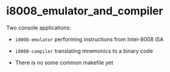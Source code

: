 # i8008_emulator_and_compiler
Two console applications: 
- ```i8008-emulator``` performing instructions from Intel-8008 ISA
- ```i8008-compiler``` translating mnemonics to a binary code

- There is no some common makefile yet 

